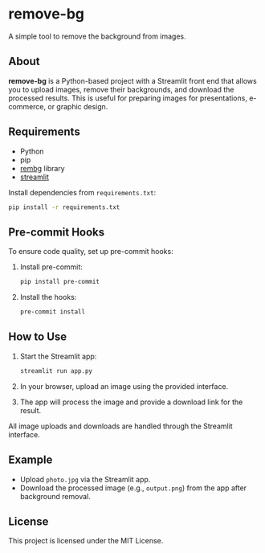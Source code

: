 # remove-bg

A simple tool to remove the background from images.

## About

**remove-bg** is a Python-based project with a Streamlit front end that allows you to upload images, remove their backgrounds, and download the processed results. This is useful for preparing images for presentations, e-commerce, or graphic design.

## Requirements

- Python
- pip
- [rembg](https://github.com/danielgatis/rembg) library
- [streamlit](https://streamlit.io/)

Install dependencies from `requirements.txt`:

```bash
pip install -r requirements.txt
```

## Pre-commit Hooks

To ensure code quality, set up pre-commit hooks:

1. Install pre-commit:

    ```bash
    pip install pre-commit
    ```

2. Install the hooks:

    ```bash
    pre-commit install
    ```

## How to Use

1. Start the Streamlit app:

    ```bash
    streamlit run app.py
    ```

2. In your browser, upload an image using the provided interface.
3. The app will process the image and provide a download link for the result.

All image uploads and downloads are handled through the Streamlit interface.

## Example

- Upload `photo.jpg` via the Streamlit app.
- Download the processed image (e.g., `output.png`) from the app after background removal.

## License

This project is licensed under the MIT License.
